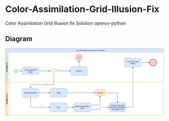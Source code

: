 # Color-Assimilation-Grid-Illusion-Fix
Color Assimilation Grid Illusion fix Solution opencv-python
## Diagram
![diagram](./documentacion/Diagram.png)